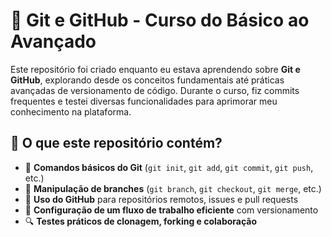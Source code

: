 # 📂 Git e GitHub - Curso do Básico ao Avançado  

Este repositório foi criado enquanto eu estava aprendendo sobre **Git e GitHub**, explorando desde os conceitos fundamentais até práticas avançadas de versionamento de código. Durante o curso, fiz commits frequentes e testei diversas funcionalidades para aprimorar meu conhecimento na plataforma.  

## 📌 O que este repositório contém?  

- 📝 **Comandos básicos do Git** (`git init`, `git add`, `git commit`, `git push`, etc.)  
- 🌿 **Manipulação de branches** (`git branch`, `git checkout`, `git merge`, etc.)  
- 🚀 **Uso do GitHub** para repositórios remotos, issues e pull requests  
- 🔄 **Configuração de um fluxo de trabalho eficiente** com versionamento  
- 🔍 **Testes práticos de clonagem, forking e colaboração** 
